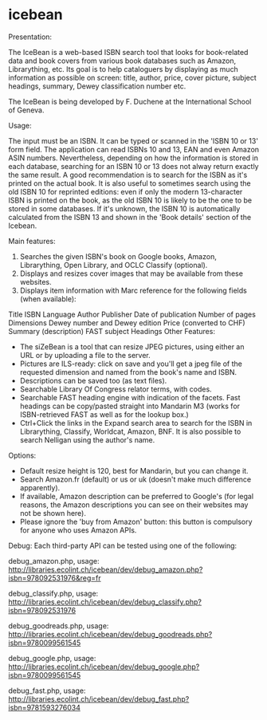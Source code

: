 # icebean

Presentation:

The IceBean is a web-based ISBN search tool that looks for book-related data and book covers from various book databases such as Amazon, Librarything, etc. Its goal is to help cataloguers by displaying as much information as possible on screen:
title, author, price, cover picture, subject headings, summary, Dewey classification number etc.

The IceBean is being developed by F. Duchene at the International School of Geneva.

Usage:

The input must be an ISBN. It can be typed or scanned in the 'ISBN 10 or 13' form field. The application can read ISBNs 10 and 13, EAN and even Amazon ASIN numbers. Nevertheless, depending on how the information is stored in each database, searching for an ISBN 10 or 13 does not alway return exactly the same result. A good recommendation is to search for the ISBN as it's printed on the actual book. It is also useful to sometimes search using the old ISBN 10 for reprinted editions: even if only the modern 13-character ISBN is printed on the book, as the old ISBN 10 is likely to be the one to be stored in some databases. If it's unknown, the ISBN 10 is automatically calculated from the ISBN 13 and shown in the 'Book details' section of the Icebean.

Main features:

1. Searches the given ISBN's book on Google books, Amazon, Librarything, Open Library, and OCLC Classify (optional).
2. Displays and resizes cover images that may be available from these websites.
3. Displays item information with Marc reference for the following fields (when available):

Title
ISBN
Language
Author
Publisher
Date of publication
Number of pages
Dimensions
Dewey number and Dewey edition
Price (converted to CHF)
Summary (description)
FAST subject Headings
Other Features:

- The siZeBean is a tool that can resize JPEG pictures, using either an URL or by uploading a file to the server.
- Pictures are ILS-ready: click on save and you'll get a jpeg file of the requested dimension and named from the book's name and ISBN.
- Descriptions can be saved too (as text files).
- Searchable Library Of Congress relator terms, with codes.
- Searchable FAST heading engine with indication of the facets. Fast headings can be copy/pasted straight into Mandarin M3 (works for ISBN-retrieved FAST as well as for the lookup box.)
- Ctrl+Click the links in the Expand search area to search for the ISBN in Librarything, Classify, Worldcat, Amazon, BNF. It is also possible to search Nelligan using the author's name.

Options:

- Default resize height is 120, best for Mandarin, but you can change it.
- Search Amazon.fr (default) or us or uk (doesn't make much difference apparently).
- If available, Amazon description can be preferred to Google's (for legal reasons, the Amazon descriptions you can see on their websites may not be shown here).
- Please ignore the 'buy from Amazon' button: this button is compulsory for anyone who uses Amazon APIs.

Debug:
Each third-party API can be tested using one of the following:

debug_amazon.php, usage:
http://libraries.ecolint.ch/icebean/dev/debug_amazon.php?isbn=978092531976&reg=fr

debug_classify.php, usage:
http://libraries.ecolint.ch/icebean/dev/debug_classify.php?isbn=978092531976

debug_goodreads.php, usage:
http://libraries.ecolint.ch/icebean/dev/debug_goodreads.php?isbn=9780099561545

debug_google.php, usage:
http://libraries.ecolint.ch/icebean/dev/debug_google.php?isbn=9780099561545

debug_fast.php, usage: 
http://libraries.ecolint.ch/icebean/dev/debug_fast.php?isbn=9781593276034
